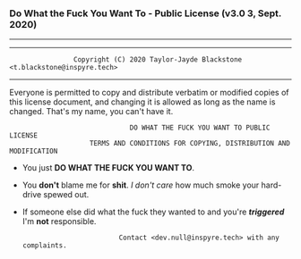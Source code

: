 ### Do What the Fuck You Want To - Public License (v3.0 3, Sept. 2020)
----
----

                    Copyright (C) 2020 Taylor-Jayde Blackstone <t.blackstone@inspyre.tech>

----

 Everyone is permitted to copy and distribute verbatim or modified
 copies of this license document, and changing it is allowed as long
 as the name is changed. That's my name, you can't have it.
            
                                  DO WHAT THE FUCK YOU WANT TO PUBLIC LICENSE
                        TERMS AND CONDITIONS FOR COPYING, DISTRIBUTION AND MODIFICATION

- You just **DO WHAT THE FUCK YOU WANT TO**.
- You **don't** blame me for **shit**. _I don't care_ how much smoke your hard-drive spewed out.
- If someone else did what the fuck they wanted to and you're _**triggered**_ I'm **not** responsible.

                              Contact <dev.null@inspyre.tech> with any complaints.
